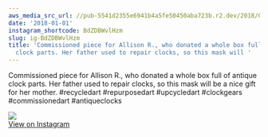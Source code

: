 ```yaml
---
aws_media_src_url: //pub-5541d2355e6941b4a5fe50450aba723b.r2.dev/2018/01/2018-01-01_03-14-05_UTC.jpg
date: '2018-01-01'
instagram_shortcode: BdZDBWvlHzm
slug: ig-BdZDBWvlHzm
title: 'Commissioned piece for Allison R., who donated a whole box full of antique
  clock parts. Her father used to repair clocks, so this mask will '
---
```


Commissioned piece for Allison R., who donated a whole box full of antique clock parts. Her father used to repair clocks, so this mask will be a nice gift for her mother. #recycledart #repurposedart #upcycledart #clockgears #commissionedart #antiqueclocks 

![](//pub-5541d2355e6941b4a5fe50450aba723b.r2.dev/2018/01/2018-01-01_03-14-05_UTC.jpg)   
[View on Instagram](https://www.instagram.com/p/BdZDBWvlHzm/)